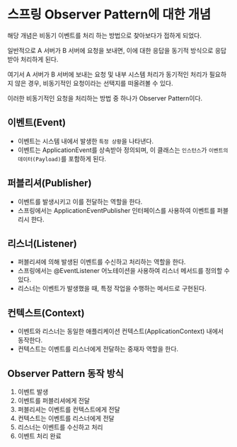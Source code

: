 # 스프링 Observer Pattern에 대한 개념

해당 개념은 비동기 이벤트를 처리 하는 방법으로 찾아보다가 접하게 되었다.

일반적으로 A 서버가 B 서버에 요청을 보내면, 이에 대한 응답을 동기적 방식으로 응답받아 처리하게 된다.

여기서 A 서버가 B 서버에 보내는 요청 및 내부 시스템 처리가 동기적인 처리가 필요하지 않은 경우, 비동기적인 요청이라는 선택지를 떠올려볼 수 있다. 

이러한 비동기적인 요청을 처리하는 방법 중 하나가 Observer Pattern이다.

## 이벤트(Event)

- 이벤트는 시스템 내에서 발생한 `특정 상황`을 나타낸다.
- 이벤트는 ApplicationEvent를 상속받아 정의되며, 이 클래스는 `인스턴스`가 `이벤트의 데이터(Payload)`를 포함하게 된다.

## 퍼블리셔(Publisher)

- 이벤트를 발생시키고 이를 전달하는 역할을 한다.
- 스프링에서는 ApplicationEventPublisher 인터페이스를 사용하여 이벤트를 퍼블리시 한다.

## 리스너(Listener)

- 퍼블리셔에 의해 발생된 이벤트를 수신하고 처리하는 역할을 한다.
- 스프링에서는 @EventListener 어노테이션을 사용하여 리스너 메서드를 정의할 수 있다.
- 리스너는 이벤트가 발생했을 때, 특정 작업을 수행하는 메서드로 구현된다.

## 컨텍스트(Context)

- 이벤트와 리스너는 동일한 애플리케이션 컨텍스트(ApplicationContext) 내에서 동작한다.
- 컨텍스트는 이벤트를 리스너에게 전달하는 중재자 역할을 한다.

## Observer Pattern 동작 방식

1. 이벤트 발생
2. 이벤트를 퍼블리셔에게 전달
3. 퍼블리셔는 이벤트를 컨텍스트에게 전달
4. 컨텍스트는 이벤트를 리스너에게 전달
5. 리스너는 이벤트를 수신하고 처리
6. 이벤트 처리 완료


